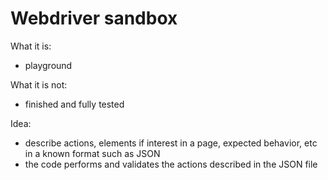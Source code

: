 Webdriver sandbox
=================

What it is:

* playground

What it is not:

* finished and fully tested

Idea:

* describe actions, elements if interest in a page, expected behavior, etc in a known format such as JSON
* the code performs and validates the actions described in the JSON file

 